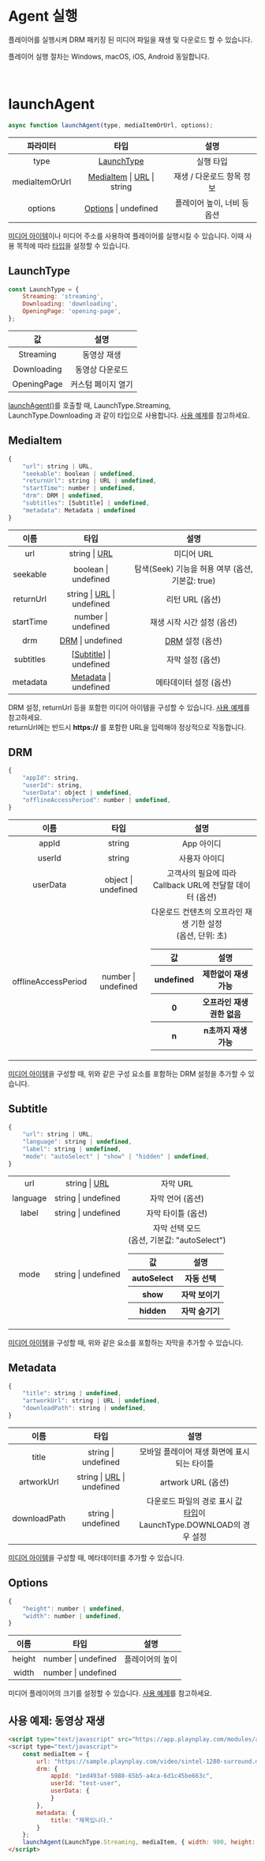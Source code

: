 # Agent 실행

플레이어를 실행시켜 DRM 패키징 된 미디어 파일을 재생 및 다운로드 할 수 있습니다. 

플레이어 실행 절차는 Windows, macOS, iOS, Android 동일합니다.

<br>

# launchAgent

```javascript
async function launchAgent(type, mediaItemOrUrl, options);
```

|파라미터|타입|설명|
|:--:|:--:|:--:|
|type|[LaunchType](#launchtype)|실행 타입|
|mediaItemOrUrl|[MediaItem](#mediaitem) \| [URL](https://developer.mozilla.org/en-US/docs/Web/API/URL) \| string|재생 / 다운로드 항목 정보|
|options|[Options](#options) \| undefined|플레이어 높이, 너비 등 옵션|

[미디어 아이템](#mediaitem)이나 미디어 주소를 사용하여 플레이어를 실행시킬 수 있습니다. 이때 사용 목적에 따라 [타입](#launchtype)을 설정할 수 있습니다.

## LaunchType

```javascript
const LaunchType = {
    Streaming: 'streaming',
    Downloading: 'downloading',
    OpeningPage: 'opening-page',
};
```

|값|설명|
|:--:|:--:|
|Streaming|동영상 재생|
|Downloading|동영상 다운로드|
|OpeningPage|커스텀 페이지 열기|

[launchAgent()](#launchagent)를 호출할 때, LaunchType.Streaming, LaunchType.Downloading 과 같이 타입으로 사용합니다. [사용 예제](#사용-예제-동영상-재생)를 참고하세요.

## MediaItem

```javascript
{
    "url": string | URL, 
    "seekable": boolean | undefined, 
    "returnUrl": string | URL | undefined, 
    "startTime": number | undefined,
    "drm": DRM | undefined, 
    "subtitles": [Subtitle] | undefined, 
    "metadata": Metadata | undefined 
}
```

|이름|타입|설명|
|:--:|:--:|:--:|
|url| string \| [URL](https://developer.mozilla.org/en-US/docs/Web/API/URL) |  미디어 URL|
|seekable| boolean \| undefined | 탐색(Seek) 기능을 허용 여부  (옵션, 기본값: true)|
|returnUrl| string \| [URL](https://developer.mozilla.org/en-US/docs/Web/API/URL) \| undefined | 리턴 URL  (옵션)|
|startTime| number \| undefined | 재생 시작 시간 설정  (옵션)|
|drm| [DRM](#drm) \| undefined | [DRM](#drm) 설정 (옵션)|
|subtitles|\[[Subtitle](#subtitle)\] \| undefined| 자막 설정 (옵션)|
|metadata|[Metadata](#metadata) \| undefined| 메타데이터 설정 (옵션)|

DRM 설정, returnUrl 등을 포함한 미디어 아이템을 구성할 수 있습니다. [사용 예제](#사용-예제-동영상-재생)를 참고하세요.
<br>
returnUrl에는 반드시 **https://** 를 포함한 URL을 입력해야 정상적으로 작동합니다.

## DRM 

```javascript
{
    "appId": string,
    "userId": string,
    "userData": object | undefined,
    "offlineAccessPeriod": number | undefined,
}
```

|이름|타입|설명|
|:--:|:--:|:--:|
| appId | string | App 아이디 |
| userId | string | 사용자 아이디 |
| userData | object \| undefined | 고객사의 필요에 따라 Callback URL에 전달할 데이터 (옵션)|
| offlineAccessPeriod | number \| undefined | 다운로드 컨텐츠의 오프라인 재생 기한 설정<br>(옵션, 단위: 초)<p><table><thead><tr><th>값</th><th>설명</th></tr></thead><tbody><tr><th>undefined</th><th>제한없이 재생 가능</th></tr><tr><th>0</th><th>오프라인 재생 권한 없음</th></tr><tr><th>n</th><th>n초까지 재생 가능</th></tr></tbody></table>|

[미디어 아이템](#mediaitem)을 구성할 때, 위와 같은 구성 요소를 포함하는 DRM 설정을 추가할 수 있습니다.

## Subtitle 

```javascript
{
    "url": string | URL,
    "language": string | undefined,
    "label": string | undefined,
    "mode": "autoSelect" | "show" | "hidden" | undefined,
}
```

||||
|:--:|:--:|:--:|
|url|string \| [URL](https://developer.mozilla.org/en-US/docs/Web/API/URL)|자막 URL|
|language| string \| undefined | 자막 언어 (옵션)|
|label| string \| undefined | 자막 타이틀 (옵션)|
|mode| string \| undefined | 자막 선택 모드<br>(옵션, 기본값: "autoSelect")<p><table><thead><tr><th>값</th><th>설명</th></tr></thead><tbody><tr><th>autoSelect</th><th>자동 선택</th></tr><tr><th>show</th><th>자막 보이기</th></tr><tr><th>hidden</th><th>자막 숨기기</th></tr></tbody></table>|

[미디어 아이템](#mediaitem)을 구성할 때, 위와 같은 요소를 포함하는 자막을 추가할 수 있습니다.

## Metadata 

```javascript
{
    "title": string | undefined,
    "artworkUrl": string | URL | undefined,
    "downloadPath": string | undefined,
}
```

|이름|타입|설명|
|:--:|:--:|:--:|
|title | string \| undefined | 모바일 플레이어 재생 화면에 표시되는 타이틀|
|artworkUrl| string \| [URL](https://developer.mozilla.org/en-US/docs/Web/API/URL) \| undefined | artwork URL (옵션)|
|downloadPath | string \| undefined | 다운로드 파일의 경로 표시 값 <br>[타입](#launchtype)이 LaunchType.DOWNLOAD의 경우 설정|

[미디어 아이템](#mediaitem)을 구성할 때, 메타데이터를 추가할 수 있습니다.

## Options

```javascript
{
    "height": number | undefined,
    "width": number | undefined,
}
```

|이름|타입|설명|
|:--:|:--:|:--:|
|height| number \| undefined| 플레이어의 높이 |
|width| number \| undefined || 플레이어의 너비 |

미디어 플레이어의 크기를 설정할 수 있습니다. [사용 예제](#사용-예제-동영상-재생)를 참고하세요.

## 사용 예제: 동영상 재생

```html
<script type="text/javascript" src="https://app.playnplay.com/modules/agent.min.js">
<script type="text/javascript">
    const mediaItem = {
        url: "https://sample.playnplay.com/video/sintel-1280-surround.mp4",
        drm: {
            appId: "1ed493af-5988-65b5-a4ca-6d1c45be663c",
            userId: "test-user",
            userData: {
            }
        },
        metadata: {
            title: "제목입니다."
        }
    };
    launchAgent(LaunchType.Streaming, mediaItem, { width: 900, height: 600 });
</script>
```
